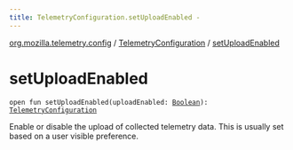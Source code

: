 ```yaml
---
title: TelemetryConfiguration.setUploadEnabled - 
---
```


[org.mozilla.telemetry.config](../index.html) / [TelemetryConfiguration](index.html) / [setUploadEnabled](./set-upload-enabled.html)

# setUploadEnabled

`open fun setUploadEnabled(uploadEnabled: `[`Boolean`](https://kotlinlang.org/api/latest/jvm/stdlib/kotlin/-boolean/index.html)`): `[`TelemetryConfiguration`](index.html)

Enable or disable the upload of collected telemetry data. This is usually set based on a user visible preference.

